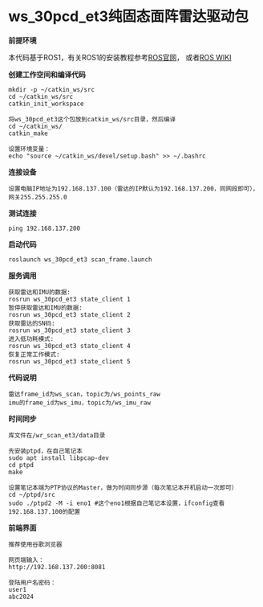 # ws_30pcd_et3纯固态面阵雷达驱动包

**前提环境**

本代码基于ROS1，有关ROS1的安装教程参考[ROS官网](https://www.ros.org)，
或者[ROS WIKI](https://wiki.ros.org/cn/)

**创建工作空间和编译代码**
```
mkdir -p ~/catkin_ws/src
cd ~/catkin_ws/src
catkin_init_workspace 

将ws_30pcd_et3这个包放到catkin_ws/src目录，然后编译
cd ~/catkin_ws/
catkin_make

设置环境变量：
echo "source ~/catkin_ws/devel/setup.bash" >> ~/.bashrc
```

**连接设备**
```
设置电脑IP地址为192.168.137.100（雷达的IP默认为192.168.137.200，同网段即可），网关255.255.255.0
```

**测试连接**
```
ping 192.168.137.200
```

**启动代码**
```
roslaunch ws_30pcd_et3 scan_frame.launch
```

**服务调用**
```
获取雷达和IMU的数据:
rosrun ws_30pcd_et3 state_client 1
暂停获取雷达和IMU的数据:
rosrun ws_30pcd_et3 state_client 2
获取雷达的SN码:
rosrun ws_30pcd_et3 state_client 3
进入低功耗模式:
rosrun ws_30pcd_et3 state_client 4
恢复正常工作模式:
rosrun ws_30pcd_et3 state_client 5
```

**代码说明**
```
雷达frame_id为ws_scan，topic为/ws_points_raw
imu的frame_id为ws_imu，topic为/ws_imu_raw
```

**时间同步**
```
库文件在/wr_scan_et3/data目录

先安装ptpd，在自己笔记本
sudo apt install libpcap-dev
cd ptpd
make

设置笔记本端为PTP协议的Master，做为时间同步源（每次笔记本开机启动一次即可）
cd ~/ptpd/src
sudo ./ptpd2 -M -i eno1 #这个eno1根据自己笔记本设置，ifconfig查看192.168.137.100的配置
```

**前端界面**
```
推荐使用谷歌浏览器

网页端输入：
http://192.168.137.200:8081

登陆用户名密码：
user1
abc2024
```

